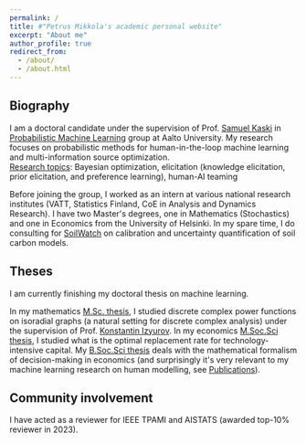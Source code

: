 ```yaml
---
permalink: /
title: #"Petrus Mikkola's academic personal website"
excerpt: "About me"
author_profile: true
redirect_from: 
  - /about/
  - /about.html
---
```


<h2>Biography</h2>
I am a doctoral candidate under the supervision of Prof. <a href="https://people.aalto.fi/samuel.kaski">Samuel Kaski</a> in <a href="http://research.cs.aalto.fi/pml">Probabilistic Machine Learning</a> group at Aalto University. My research focuses on probabilistic methods for human-in-the-loop machine learning and multi-information source optimization.<br> 
<u>Research topics</u>: Bayesian optimization, elicitation (knowledge elicitation, prior elicitation, and preference learning), human-AI teaming<br>

Before joining the group, I worked as an intern at various national research institutes (VATT, Statistics Finland, CoE in Analysis and Dynamics Research). I have two Master's degrees, one in Mathematics (Stochastics) and one in Economics from the University of Helsinki. In my spare time, I do consulting for <a href="https://soilwatch.eu">SoilWatch</a> on calibration and uncertainty quantification of soil carbon models.

<!--<h2>Applications</h2>
I am particularly well-equipped to work on the following applications: optimization problems, sample-efficient and active learning, uncertainty quantification, Bayesian inference for complex models, recommender systems, and user modelling.-->

<h2>Theses</h2>
I am currently finishing my doctoral thesis on machine learning.<br>

In my mathematics <a href="https://helda.helsinki.fi/handle/10138/330731">M.Sc. thesis</a>, I studied discrete complex power functions on isoradial graphs (a natural setting for discrete complex analysis) under the supervision of Prof. <a href="https://wiki.helsinki.fi/display/mathphys/Izyurov">Konstantin Izyurov</a>. In my economics [M.Soc.Sci thesis](files/thesis_econ.pdf), I studied what is the optimal replacement rate for technology-intensive capital. My [B.Soc.Sci thesis](files/bachelor_thesis_econ.pdf) deals with the mathematical formalism of decision-making in economics (and surprisingly it's very relevant to my machine learning research on human modelling, see <a href="https://petrus-mikkola.github.io/publications/">Publications</a>).

<h2>Community involvement</h2>
I have acted as a reviewer for IEEE TPAMI and AISTATS (awarded top-10% reviewer in 2023).
